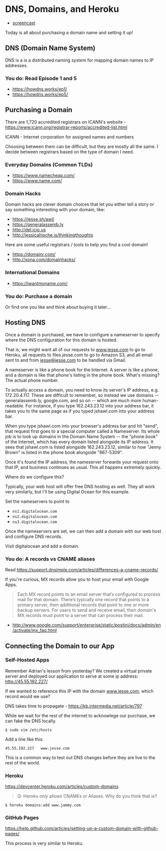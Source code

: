 # DNS, Domains, and Heroku

- [screencast](https://vimeo.com/139603694)

Today is all about purchasing a domain name and setting it up!

## DNS (Domain Name System)

DNS is a is a distributed naming system for mapping domain names to IP addresses.

### You do: Read Episode 1 and 5

- https://howdns.works/ep1/
- https://howdns.works/ep5/

## Purchasing a Domain

There are 1,720 accredited registrars on ICANN's website - https://www.icann.org/registrar-reports/accredited-list.html

ICANN - Internet corporation for assigned names and numbers

Choosing between them can be difficult, but they are mostly all the same. I decide between registrars based on the type
of domain I need.

### Everyday Domains (Common TLDs)

- https://www.namecheap.com/
- https://www.name.com/

### Domain Hacks

Domain hacks are clever domain choices that let you either tell a story or say something interesting with your domain, like:

- https://jesse.sh/awl/
- https://generalassemb.ly 
- http://del.icio.us
- http://jessicahische.is/thinkingthoughts

Here are some useful registrars / tools to help you find a cool domain!

- https://domainr.com/
- http://xona.com/domainhacks/

### International Domains

- https://iwantmyname.com/

### You do: Purchase a domain

Or find one you like and think about buying it later...

## Hosting DNS

Once a domain is purchased, we have to configure a nameserver to specify where the DNS configuration
for this domain is hosted.

That is, we might want all of our requests to www.jesse.com to go to Heroku, all requests to files.jesse.com to
go to Amazon S3, and all email sent to and from jesse@jesse.com to be handled via Gmail.

A nameserver is like a phone book for the Internet. A server is like a phone, and a domain is like that phone's listing in the phone book. What's missing? The actual phone number.

To actually access a domain, you need to know its server's IP address, e.g. 172.20.4.117. These are difficult to remember, so instead we use domains -- generalassemb.ly, google.com, and so on -- which are much more human-readable. For instance, if you type 162.243.23.12 into your address bar, it takes you to the same page as if you typed jshawl.com into your address bar.

When you type jshawl.com into your browser's address bar and hit "send", that request first goes to a special computer called a Nameserver. Its whole job is to look up domains in the Domain Name System -- the "phone book" of the Internet, which has every domain listed alongside its IP address. It sees that jshawl.com is listed alongside 162.243.23.12, similar to how "Jenny Brown" is listed in the phone book alongside "867-5309".

Once it's found the IP address, the nameserver forwards your request onto that IP, and business continues as usual. This all happens extremely quickly.

Where do we configure this?

Typically, your web host will offer free DNS hosting as well. They all work very similarly, but I'll be using
Digital Ocean for this example.

Set the nameservers to point to 

- `ns1.digitalocean.com`
- `ns2.digitalocean.com`
- `ns3.digitalocean.com`

Once the nameservers are set, we can then add a domain with our web host and configure DNS records.

Visit digitalocean and add a domain.

### You do: A records vs CNAME aliases

Read https://support.dnsimple.com/articles/differences-a-cname-records/

If you're curious, MX records allow you to host your email with Google Apps.

>Each MX record points to an email server that’s configured to process mail for that domain. There’s typically one record that points to a primary server, then additional records that point to one or more backup servers. For users to send and receive email, their domain's MX records must point to a server that can process their mail.

- http://www.google.com/support/enterprise/static/postini/docs/admin/en/activate/mx_faq.html

## Connecting the Domain to our App

### Self-Hosted Apps

Remember Adrian's lesson from yesterday? We created a virtual private server and deployed our
application to serve at some ip address: http://45.55.192.227/ 

If we wanted to reference this IP with the domain www.jesse.com, which record would we use?

DNS takes time to propagate - https://kb.intermedia.net/article/797

While we wait for the rest of the internet to acknowlege our purchase, we can fake
the DNS locally.

    $ sudo vim /etc/hosts

Add a line like this:

    45.55.192.227   www.jesse.com

This is a common way to test out DNS changes before they are live to the rest of the world.

### Heroku

https://devcenter.heroku.com/articles/custom-domains

>Q: Heroku *only* allows CNAMEs or Aliases. Why do you think that is?

    $ heroku domains:add www.jammy.com

### GitHub Pages

https://help.github.com/articles/setting-up-a-custom-domain-with-github-pages/

This process is very similar to Heroku.